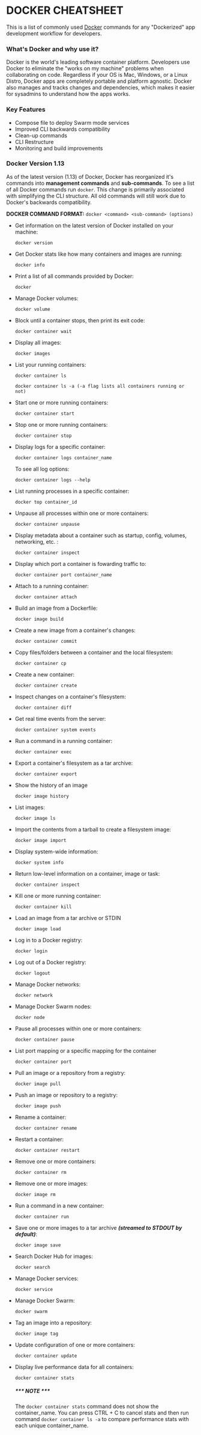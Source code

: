 # DOCKER CHEATSHEET
This is a list of commonly used [Docker](https://www.docker.com/) commands for any "Dockerized" app development workflow for developers.

### What's Docker and why use it?
Docker is the world's leading software container platform. Developers use Docker to eliminate the "works on my machine" problems when collaborating on code. Regardless if your OS is Mac, Windows, or a Linux Distro, Docker apps are completely portable and platform agnostic. Docker also manages and tracks changes and dependencies, which makes it easier for sysadmins to understand how the apps works.

### Key Features
* Compose file to deploy Swarm mode services
* Improved CLI backwards compatibility
* Clean-up commands
* CLI Restructure
* Monitoring and build improvements

### Docker Version 1.13
As of the latest version (1.13) of Docker, Docker has reorganized it's commands into **management commands** and **sub-commands**. To see a list of all Docker commands run `docker`. This change is primarily associated with simplifying the CLI structure. All old commands will still work due to Docker's backwards compatibility.

**DOCKER COMMAND FORMAT:**
`docker <command> <sub-command> (options)`

* Get information on the latest version of Docker installed on your machine:

	`docker version`

* Get Docker stats like how many containers and images are running:

	`docker info`

* Print a list of all commands provided by Docker:

	`docker`

* Manage Docker volumes:

	`docker volume`

* Block until a container stops, then print its exit code:

	`docker container wait`

* Display all images: 

	`docker images`

* List your running containers:

	`docker container ls`

	`docker container ls -a (-a flag lists all containers running or not)`

* Start one or more running containers:

	`docker container start`

* Stop one or more running containers:

	`docker container stop`

* Display logs for a specific container:

	`docker container logs container_name`

	To see all log options:

	`docker container logs --help`

* List running processes in a specific container:

	`docker top container_id`

* Unpause all processes within one or more containers:

	`docker container unpause`

* Display metadata about a container such as startup, config, volumes, networking, etc. :

	`docker container inspect`

* Display which port a container is fowarding traffic to:

	`docker container port container_name`

* Attach to a running container:
	
	`docker container attach`

* Build an image from a Dockerfile:

	`docker image build`

* Create a new image from a container's changes:

	`docker container commit`

* Copy files/folders between a container and the local filesystem:

	`docker container cp`

* Create a new container: 

	`docker container create`

* Inspect changes on a container's filesystem:

	`docker container diff`

* Get real time events from the server:

	`docker container system events`

* Run a command in a running container:

	`docker container exec`

* Export a container's filesystem as a tar archive:

	`docker container export`

* Show the history of an image

	`docker image history`

* List images:

	`docker image ls`

* Import the contents from a tarball to create a filesystem image:

	`docker image import`

* Display system-wide information:

	`docker system info`

* Return low-level information on a container, image or task:

	`docker container inspect`

* Kill one or more running container:

	`docker container kill`

* Load an image from a tar archive or STDIN

	`docker image load`

* Log in to a Docker registry:

	`docker login`

* Log out of a Docker registry:

	`docker logout`

* Manage Docker networks:

	`docker network`

* Manage Docker Swarm nodes:

	`docker node`

* Pause all processes within one or more containers:

	`docker container pause`

* List port mapping or a specific mapping for the container

	`docker container port`

* Pull an image or a repository from a registry:

	`docker image pull`

* Push an image or repository to a registry:

	`docker image push`

* Rename a container:

	`docker container rename`

* Restart a container:

	`docker container restart`

* Remove one or more containers:

	`docker container rm`

* Remove one or more images:
	
	`docker image rm`

* Run a command in a new container:

	`docker container run`

* Save one or more images to a tar archive ***(streamed to STDOUT by default)***:

	`docker image save`

* Search Docker Hub for images:

	`docker search`

* Manage Docker services: 

	`docker service`

* Manage Docker Swarm:

	`docker swarm`

* Tag an image into a repository:

	`docker image tag`

* Update configuration of one or more containers:

	`docker container update`

* Display live performance data for all containers:

	`docker container stats`

	##### *** NOTE ***
	The `docker container stats` command does not show the container_name. You can press CTRL + C to cancel stats and then run command `docker container ls -a` to compare performance stats with each unique container_name.



